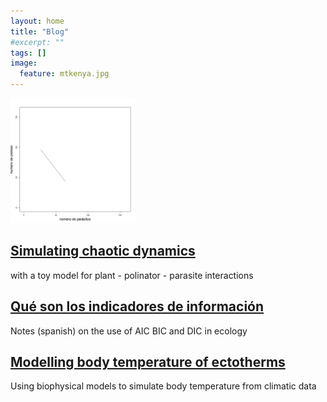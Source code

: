 ```yaml
---
layout: home
title: "Blog"
#excerpt: ""
tags: []
image:
  feature: mtkenya.jpg
---
```

<div class="titles">
  
<div class="tile">
  <img src="/images/posts/attractor.gif" height="200px" />
  <h2 class="post-title"><a href="{{site.baseurl}}posts/"> Simulating chaotic dynamics </a></h2>
  <p class="post-excerpt"> with a toy model for plant - polinator - parasite interactions </p>
</div><!-- /.tile -->

<div class="tile">
  <h2 class="post-title"><a href="{{site.baseurl}}posts/"> Qué son los indicadores de información </a></h2>
  <p class="post-excerpt">Notes (spanish) on the use of AIC BIC and DIC in ecology </p>
</div><!-- /.tile -->

<div class="tile">
  <h2 class="post-title"><a href="{{site.baseurl}}posts/"> Modelling body temperature of ectotherms </a></h2>
  <p class="post-excerpt"> Using biophysical models to simulate body temperature from climatic data </p>
</div><!-- /.tile -->
